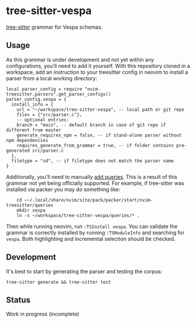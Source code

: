 # tree-sitter-vespa

[tree-sitter](https://github.com/tree-sitter/tree-sitter) grammar for Vespa schemas. 

## Usage

As this grammar is under development and not yet within any configurations,
you'll need to add it yourself. With this repository cloned in a workspace, add
an instruction to your treesitter config in neovim to install a parser from a
local working directory:

```
local parser_config = require "nvim-treesitter.parsers".get_parser_configs()
parser_config.vespa = {
  install_info = {
    url = "~/workspace/tree-sitter-vespa", -- local path or git repo
    files = {"src/parser.c"},
    -- optional entries:
    branch = "main", -- default branch in case of git repo if different from master
    generate_requires_npm = false, -- if stand-alone parser without npm dependencies
    requires_generate_from_grammar = true, -- if folder contains pre-generated src/parser.c
  },
  filetype = "sd", -- if filetype does not match the parser name
}
```

Additionally, you'll need to manually [add
queries](https://github.com/nvim-treesitter/nvim-treesitter#adding-queries).
This is a result of this grammar not yet being officially supported. For example, if tree-sitter was installed via packer you may do something like:

```
    cd ~~/.local/share/nvim/site/pack/packer/start/nvim-treesitter/queries
    mkdir vespa
    ln -s ~/workspace/tree-sitter-vespa/queries/* .
```

Then while running neovim, run `:TSInstall vespa`. You can validate the grammar
is correctly installed by running `:TSModuleInfo` and searching for `vespa`.
Both highlighting and incremental selection should be checked.

## Development

It's best to start by generating the parser and testing the corpus:

    tree-sitter generate && tree-sitter test

## Status

Work in progress (incomplete)
